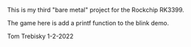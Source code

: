 This is my third "bare metal" project for the Rockchip RK3399.

The game here is add a printf function to the blink demo.

Tom Trebisky  1-2-2022

